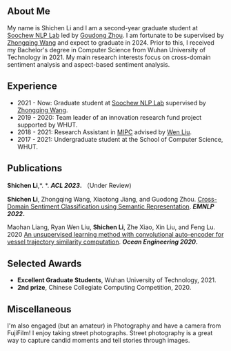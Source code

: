 ## About Me

My name is Shichen Li and I am a second-year graduate student at [Soochew NLP Lab](http://nlp.suda.edu.cn/) led by [Goudong Zhou](http://nlp.suda.edu.cn/~gdzhou/index.html).
I am fortunate to be supervised by [Zhongqing Wang](https://wangzqsuda.github.io/index.html) and expect to graduate in 2024. Prior to this, I received my Bachelor's degree in Computer Science from Wuhan University of Technology in 2021. My main research interests focus on cross-domain sentiment analysis and aspect-based sentiment analysis.

## Experience

- 2021 - Now: Graduate student at [Soochew NLP Lab](http://nlp.suda.edu.cn/) supervised by [Zhongqing Wang](https://wangzqsuda.github.io/index.html).
- 2019 - 2020: Team leader of an innovation research fund project supported by WHUT.
- 2018 - 2021: Research Assistant in [MIPC](http://mipc.whut.edu.cn/index.html) advised by [Wen Liu](https://scholar.google.com.tw/citations?user=jgb3Ey4AAAAJ&hl=zh-CN&oi=ao).
- 2017 - 2021: Undergraduate student at the School of Computer Science, WHUT.

## Publications

**Shichen Li**,*. *. **_ACL 2023_.** （Under Review)

**Shichen Li**, Zhongqing Wang, Xiaotong Jiang, and Guodong Zhou. [Cross-Domain Sentiment Classification using Semantic Representation](https://aclanthology.org/2022.findings-emnlp.22). **_EMNLP 2022_.**

Maohan Liang, Ryan Wen Liu, **Shichen Li**, Zhe Xiao, Xin Liu, and Feng Lu. 2020 [An unsupervised learning method with convolutional auto-encoder for vessel trajectory similarity computation](https://www.sciencedirect.com/science/article/abs/pii/S0029801821002389). **_Ocean Engineering 2020_.**
## Selected Awards

- **Excellent Graduate Students**, Wuhan University of Technology, 2021.
- **2nd prize**, Chinese Collegiate Computing Competition, 2020.  

## Miscellaneous

I'm also engaged (but an amateur) in Photography and have a camera from FujiFilm! I enjoy taking street photographs. Street photography is a great way to capture candid moments and tell stories through images.


